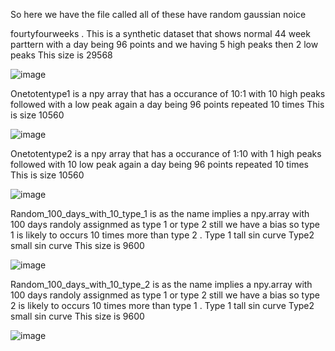 So here we have the file called all of these have random gaussian noice

fourtyfourweeks . This is a synthetic dataset that shows normal 44 week parttern with a day being
96 points and we having 5 high peaks then 2 low peaks
This size is 29568

![image](https://github.com/user-attachments/assets/5f2b97be-5483-4cd2-9a53-0cb448a45b87)


Onetotentype1 is a npy array that has a occurance of 10:1 with 10 high peaks followed with a low peak again a day 
being 96 points repeated 10 times
This is size 10560


![image](https://github.com/user-attachments/assets/1df27ca5-82b8-4ce1-8b9d-20b019ba5fe2)

Onetotentype2 is a npy array that has a occurance of 1:10 with 1 high peaks followed with 10 low peak again a day 
being 96 points repeated 10 times
This is size 10560

![image](https://github.com/user-attachments/assets/307a5ed1-bd22-45e8-bb46-2a387f0c763e)

Random_100_days_with_10_type_1 is as the name implies a npy.array with 100 days randoly assignmed as type 1 or type 2 still
we have a bias so type 1 is likely to occurs 10 times more than type 2 . Type 1 tall sin curve Type2 small sin curve
This size is 9600

![image](https://github.com/user-attachments/assets/dd9b8736-3f14-413a-abc9-d34652032d8e)


Random_100_days_with_10_type_2 is as the name implies a npy.array with 100 days randoly assignmed as type 1 or type 2 still we have a bias so type 2 is likely to occurs 10 times more than type 1 . Type 1 tall sin curve Type2 small sin curve
This size is 9600

![image](https://github.com/user-attachments/assets/a7e02761-2ac2-4f11-818e-95772b4b760d)
